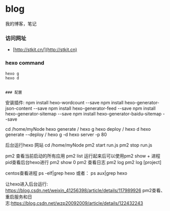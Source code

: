 # blog
我的博客，笔记
### 访问网址
* [http://stkit.cn/](http://stkit.cn)

### hexo command
```
hexo g
hexo d


### 配置
```
安装插件:
npm install hexo-wordcount --save
npm install hexo-generator-json-content --save
npm install hexo-generator-feed --save
npm install hexo-generator-sitemap --save
npm install hexo-generator-baidu-sitemap --save

cd /home/myNode
hexo generate / hexo g
hexo deploy / hexo d
hexo generate --deploy / hexo g -d
hexo server -p 80

后台运行hexo 网站
cd /home/myNode
pm2 start run.js
pm2 stop run.js

pm2 查看当前启动的所有应用
 pm2 list
运行起来后可以使用pm2 show + 进程pid查看后台hexo进行
 pm2 show 0
pm2 查看日志 
 pm2 log
 pm2 log [project]

centos查看进程
ps -elf|grep hexo
或者：
ps aux|grep hexo


让hexo进入后台运行: https://blog.csdn.net/weixin_41256398/article/details/117989926
pm2查看、重启服务和日志:https://blog.csdn.net/wzp20092009/article/details/122432243